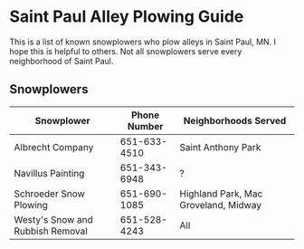 # Saint Paul Alley Plowing Guide
This is a list of known snowplowers who plow alleys in Saint Paul, MN. I hope this is helpful to others. Not all snowplowers serve every neighborhood of Saint Paul. 

## Snowplowers
| Snowplower                       | Phone Number | Neighborhoods Served                 |
| -------------------------------- | ------------ | ------------------------------------ |
| Albrecht Company                 | 651-633-4510 | Saint Anthony Park                   |
| Navillus Painting                | 651-343-6948 | ?                                    |
| Schroeder Snow Plowing           | 651-690-1085 | Highland Park, Mac Groveland, Midway | 
| Westy's Snow and Rubbish Removal | 651-528-4243 | All                                  |
